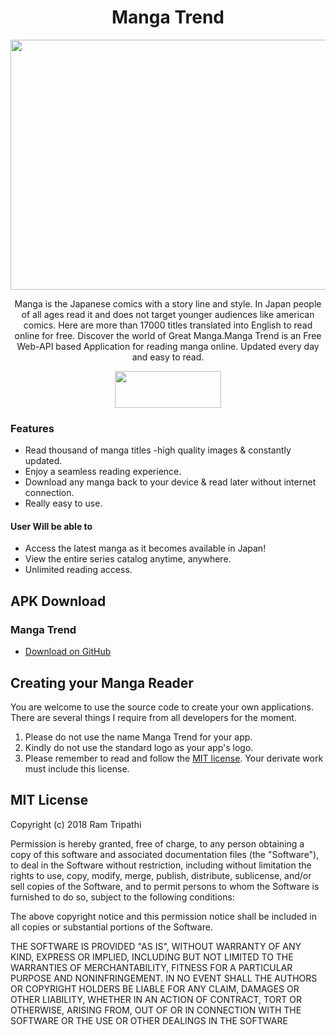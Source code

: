 <h1 align="center">Manga Trend</h1>

<p align="center"><img src="https://github.com/ramt57/MangaTrend/blob/master/Screenshot/6.jpg" width="800" height="400"></p>
<p align="center">Manga is the Japanese comics with a story line and style. In Japan people of all ages read it and does not target younger audiences like american comics. Here are more than 17000 titles translated into English to read online for free. Discover the world of Great Manga.Manga Trend is an Free Web-API based Application for reading manga online. Updated every day and easy to read.</p>
<p align="center"><a target="_blank" href="https://github.com/ramt57/MangaTrend/blob/master/app/release/Manga.apk"><img src="https://github.com/ramt57/MangaTrend/blob/master/app/src/main/res/drawable/apk-logo.png" height="59" width="170"></a></p>

### Features
* Read thousand of manga titles -high quality images & constantly updated.
* Enjoy a seamless reading experience.
* Download any manga back to your device & read later without internet connection.
* Really easy to use.

#### User Will be able to
 * Access the latest manga as it becomes available in Japan!
 * View the entire series catalog anytime, anywhere.
 * Unlimited reading access.

## APK Download
### Manga Trend
* [Download on GitHub](https://github.com/ramt57/MangaTrend/blob/master/app/release/Manga.apk)

## Creating your Manga Reader
You are welcome to use the source code to create your own applications. There are several things I require from all developers for the moment.

1. Please do not use the name Manga Trend for your app.
2. Kindly do not use the standard logo as your app's logo.
3. Please remember to read and follow the [MIT license](https://github.com/ramt57/MangaTrend/blob/master/LICENSE). Your derivate work must include this license.

## MIT License

  Copyright (c) 2018 Ram Tripathi

  Permission is hereby granted, free of charge, to any person obtaining a copy
  of this software and associated documentation files (the "Software"), to deal
  in the Software without restriction, including without limitation the rights
  to use, copy, modify, merge, publish, distribute, sublicense, and/or sell
  copies of the Software, and to permit persons to whom the Software is
  furnished to do so, subject to the following conditions:

  The above copyright notice and this permission notice shall be included in all
  copies or substantial portions of the Software.

  THE SOFTWARE IS PROVIDED "AS IS", WITHOUT WARRANTY OF ANY KIND, EXPRESS OR
  IMPLIED, INCLUDING BUT NOT LIMITED TO THE WARRANTIES OF MERCHANTABILITY,
  FITNESS FOR A PARTICULAR PURPOSE AND NONINFRINGEMENT. IN NO EVENT SHALL THE
  AUTHORS OR COPYRIGHT HOLDERS BE LIABLE FOR ANY CLAIM, DAMAGES OR OTHER
  LIABILITY, WHETHER IN AN ACTION OF CONTRACT, TORT OR OTHERWISE, ARISING FROM,
  OUT OF OR IN CONNECTION WITH THE SOFTWARE OR THE USE OR OTHER DEALINGS IN THE
  SOFTWARE
